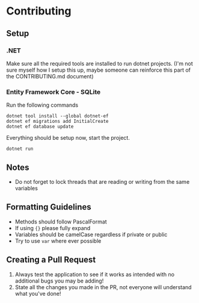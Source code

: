 # Contributing

## Setup
### .NET
Make sure all the required tools are installed to run dotnet projects. (I'm not sure myself how I setup this up, maybe someone can reinforce this part of the CONTRIBUTING.md document)

### Entity Framework Core - SQLite
Run the following commands
```
dotnet tool install --global dotnet-ef
dotnet ef migrations add InitialCreate
dotnet ef database update
```

Everything should be setup now, start the project.
```
dotnet run
```

## Notes
- Do not forget to lock threads that are reading or writing from the same variables

## Formatting Guidelines
- Methods should follow PascalFormat
- If using `{}` please fully expand
- Variables should be camelCase regardless if private or public
- Try to use `var` where ever possible

## Creating a Pull Request
1. Always test the application to see if it works as intended with no additional bugs you may be adding!
2. State all the changes you made in the PR, not everyone will understand what you've done!
